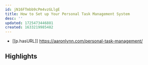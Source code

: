 ```yaml
---
id: jN16FTmbb9cPm4vzGLlgE
title: How to Set up Your Personal Task Management System
desc: ''
updated: 1725473446881
created: 1633219985482
---
```




- [[p.hasURL]] https://aaronlynn.com/personal-task-management/
## Highlights
